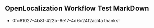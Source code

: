 ## OpenLocalization Workflow Test MarkDown
* 0fc81027-4b8f-422b-8e17-4d6c24f2ad4a thanks!

<!--HONumber=Aug16_HO4-->


